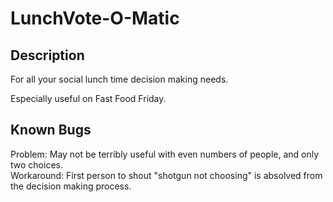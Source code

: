 # LunchVote-O-Matic

## Description

For all your social lunch time decision making needs.

Especially useful on  Fast Food Friday.

## Known Bugs

Problem: May not be terribly useful with even numbers of people, and only two choices.  
Workaround: First person to shout "shotgun not choosing" is absolved from the decision making process.
